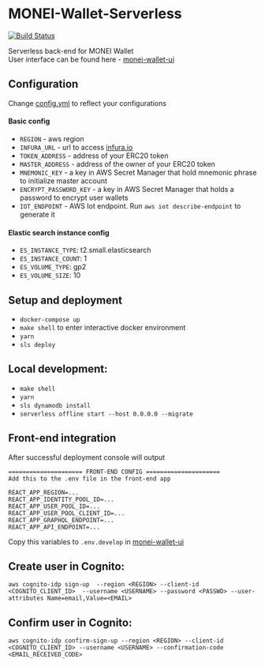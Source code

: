 # MONEI-Wallet-Serverless

[![Build Status](https://travis-ci.org/MONEI/monei-wallet-serverless.svg?branch=master)](https://travis-ci.org/MONEI/monei-wallet-serverless)

Serverless back-end for MONEI Wallet  
User interface can be found here - [monei-wallet-ui](https://github.com/MONEI/monei-wallet-ui)

## Configuration
Change [config.yml](config.yml) to reflect your configurations

#### Basic config

- `REGION` - aws region
- `INFURA_URL` - url to access [infura.io](https://infura.io/)
- `TOKEN_ADDRESS` - address of your ERC20 token
- `MASTER_ADDRESS` - address of the owner of your ERC20 token
- `MNEMONIC_KEY` - a key in AWS Secret Manager that hold mnemonic phrase to initialize master account
- `ENCRYPT_PASSWORD_KEY` - a key in AWS Secret Manager that holds a password to encrypt user wallets
- `IOT_ENDPOINT` - AWS Iot endpoint. Run `aws iot describe-endpoint` to generate it

#### Elastic search instance config
- `ES_INSTANCE_TYPE`: t2.small.elasticsearch
- `ES_INSTANCE_COUNT`: 1
- `ES_VOLUME_TYPE`: gp2
- `ES_VOLUME_SIZE`: 10


## Setup and deployment

- `docker-compose up`
- `make shell` to enter interactive docker environment
- `yarn`
- `sls deploy`

## Local development:

- `make shell`
- `yarn`
- `sls dynamodb install`
- `serverless offline start --host 0.0.0.0 --migrate`

## Front-end integration

After successful deployment console will output

```
===================== FRONT-END CONFIG =====================
Add this to the .env file in the front-end app

REACT_APP_REGION=...
REACT_APP_IDENTITY_POOL_ID=...
REACT_APP_USER_POOL_ID=...
REACT_APP_USER_POOL_CLIENT_ID=...
REACT_APP_GRAPHQL_ENDPOINT=...
REACT_APP_API_ENDPOINT=...
```

Copy this variables to `.env.develop` in [monei-wallet-ui](https://github.com/MONEI/monei-wallet-ui)

## Create user in Cognito:

`aws cognito-idp sign-up  --region <REGION> --client-id <COGNITO_CLIENT_ID>  --username <USERNAME> --password <PASSWD> --user-attributes Name=email,Value=<EMAIL>`

## Confirm user in Cognito:

`aws cognito-idp confirm-sign-up --region <REGION> --client-id <COGNITO_CLIENT_ID> --username <USERNAME> --confirmation-code <EMAIL_RECEIVED_CODE>`
